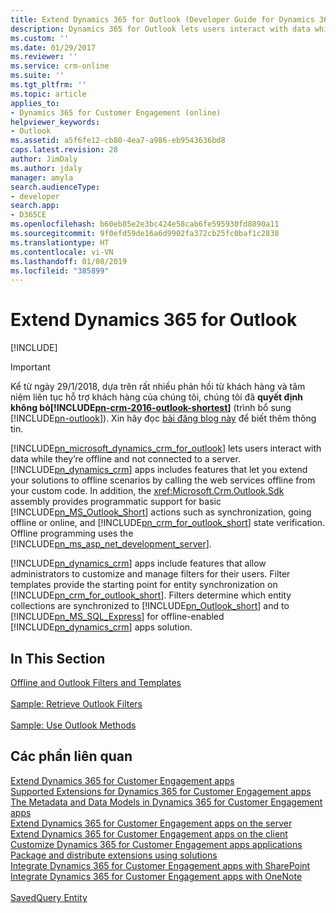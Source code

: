 ```yaml
---
title: Extend Dynamics 365 for Outlook (Developer Guide for Dynamics 365 for Customer Engagement apps) | MicrosoftDocs
description: Dynamics 365 for Outlook lets users interact with data while they’re offline and not connected to a server. Dynamics 365 for Customer Engagement apps includes features that let you extend your solutions to offline scenarios by calling the web services offline from your custom code. In addition, the Sdk assembly provides programmatic support for basic Outlook actions such as synchronization, going offline or online, and Dynamics 365 for Outlook state verification. Offline programming uses the ASP.NET Development Server.
ms.custom: ''
ms.date: 01/29/2017
ms.reviewer: ''
ms.service: crm-online
ms.suite: ''
ms.tgt_pltfrm: ''
ms.topic: article
applies_to:
- Dynamics 365 for Customer Engagement (online)
helpviewer_keywords:
- Outlook
ms.assetid: a5f6fe12-cb80-4ea7-a986-eb9543636bd8
caps.latest.revision: 28
author: JimDaly
ms.author: jdaly
manager: amyla
search.audienceType:
- developer
search.app:
- D365CE
ms.openlocfilehash: b60eb85e2e3bc424e58cab6fe595930fd8890a11
ms.sourcegitcommit: 9f0efd59de16a6d9902fa372cb25fc0baf1c2838
ms.translationtype: HT
ms.contentlocale: vi-VN
ms.lasthandoff: 01/08/2019
ms.locfileid: "385899"
---
```

# <a name="extend-dynamics-365-for-outlook"></a>Extend Dynamics 365 for Outlook

[!INCLUDE[](../includes/cc_applies_to_update_9_0_0.md)]

> [!IMPORTANT]
> Kể từ ngày 29/1/2018, dựa trên rất nhiều phản hồi từ khách hàng và tâm niệm liên tục hỗ trợ khách hàng của chúng tôi, chúng tôi đã **quyết định không bỏ[!INCLUDE[pn-crm-2016-outlook-shortest](../includes/pn-crm-2016-outlook-shortest.md)]** (trình bổ sung [!INCLUDE[pn-outlook](../includes/pn-outlook.md)]). Xin hãy đọc [bài đăng blog này](https://blogs.msdn.microsoft.com/crm/2018/01/29/continued-support-for-outlook-add-in-dynamics-365-for-outlook/) để biết thêm thông tin.

[!INCLUDE[pn_microsoft_dynamics_crm_for_outlook](../includes/pn-microsoft-dynamics-crm-for-outlook.md)] lets users interact with data while they’re offline and not connected to a server. [!INCLUDE[pn_dynamics_crm](../includes/pn-dynamics-crm.md)] apps includes features that let you extend your solutions to offline scenarios by calling the web services offline from your custom code. In addition, the <xref:Microsoft.Crm.Outlook.Sdk> assembly provides programmatic support for basic [!INCLUDE[pn_MS_Outlook_Short](../includes/pn-ms-outlook-short.md)] actions such as synchronization, going offline or online, and [!INCLUDE[pn_crm_for_outlook_short](../includes/pn-crm-for-outlook-short.md)] state verification. Offline programming uses the [!INCLUDE[pn_ms_asp_net_development_server](../includes/pn-ms-asp-net-development-server.md)].  
  
 [!INCLUDE[pn_dynamics_crm](../includes/pn-dynamics-crm.md)] apps include features that allow administrators to customize and manage filters for their users. Filter templates provide the starting point for entity synchronization on [!INCLUDE[pn_crm_for_outlook_short](../includes/pn-crm-for-outlook-short.md)]. Filters determine which entity collections are synchronized to [!INCLUDE[pn_Outlook_short](../includes/pn-outlook-short.md)] and to [!INCLUDE[pn_MS_SQL_Express](../includes/pn-ms-sql-express.md)] for offline-enabled [!INCLUDE[pn_dynamics_crm](../includes/pn-dynamics-crm.md)] apps solution.  
  
## <a name="in-this-section"></a>In This Section   
 [Offline and Outlook Filters and Templates](outlook-client/offline-outlook-filters-templates.md)<br />  
 [Sample: Retrieve Outlook Filters](outlook-client/sample-create-retrieve-outlook-filters.md)<br />  
 [Sample: Use Outlook Methods](outlook-client/sample-outlook-methods.md)<br />
  
## <a name="related-sections"></a>Các phần liên quan  
 [Extend Dynamics 365 for Customer Engagement apps](extend-dynamics-365-server.md)<br />
 [Supported Extensions for Dynamics 365 for Customer Engagement apps](supported-extensions.md)<br />
 [The Metadata and Data Models in Dynamics 365 for Customer Engagement apps](metadata-data-models.md)<br />
 [Extend Dynamics 365 for Customer Engagement apps on the server](extend-dynamics-365-server.md)<br />
 [Extend Dynamics 365 for Customer Engagement apps on the client](extend-client.md)<br />
 [Customize Dynamics 365 for Customer Engagement apps applications](customize-dev/customize-applications.md)<br />
 [Package and distribute extensions using solutions](package-distribute-extensions-use-solutions.md)<br />
 [Integrate Dynamics 365 for Customer Engagement apps with SharePoint](integration-dev/integrate-sharepoint.md)<br />
 [Integrate Dynamics 365 for Customer Engagement apps with OneNote](integration-dev/integrate-onenote.md)<br />
 <xref href="Microsoft.Dynamics.CRM.savedquery?text=savedquery EntityType" /><br />
 [SavedQuery Entity](entities/savedquery.md)<br />
  

